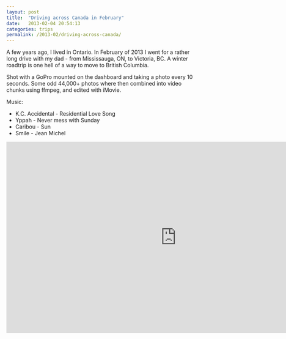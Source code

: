 ```yaml
---
layout: post
title:  "Driving across Canada in February"
date:   2013-02-04 20:54:13
categories: trips
permalink: /2013-02/driving-across-canada/
---
```

A few years ago, I lived in Ontario. In February of 2013 I went for a rather long drive with my dad - from Mississauga, ON, to Victoria, BC. A winter roadtrip is one hell of a way to move to British Columbia.

Shot with a GoPro mounted on the dashboard and taking a photo every 10 seconds. Some odd 44,000+ photos where then combined into video chunks using ffmpeg, and edited with iMovie.

Music:

- K.C. Accidental - Residential Love Song
- Yppah - Never mess with Sunday
- Caribou - Sun
- Smile - Jean Michel

<iframe width="888px" height="500px" src="https://www.youtube.com/embed/HiOFn6qZXsI" frameborder="0" allowfullscreen></iframe>        

